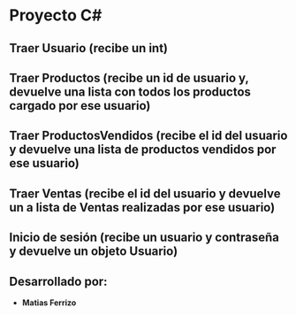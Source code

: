 # Proyecto C# 

## Traer Usuario (recibe un int)
## Traer Productos (recibe un id de usuario y, devuelve una lista con todos los productos cargado por ese usuario)
## Traer ProductosVendidos (recibe el id del usuario y devuelve una lista de productos vendidos por ese usuario)
## Traer Ventas (recibe el id del usuario y devuelve un a lista de Ventas realizadas por ese usuario)
## Inicio de sesión (recibe un usuario y contraseña y devuelve un objeto Usuario)

## Desarrollado por:

- **Matias Ferrizo** 
